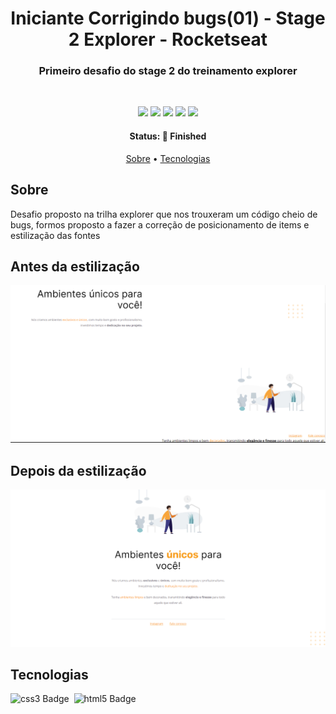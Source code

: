 <h1 align="center">
	Iniciante Corrigindo bugs(01) - Stage 2 Explorer - Rocketseat 
</h1>

<h3 align="center">
	Primeiro desafio do stage 2 do treinamento explorer
</h3>
<br/>
<p align="center">
	<img src="https://img.shields.io/badge/PRs-welcome-brightgreen.svg?style=flat-square"/>
	<img src="https://img.shields.io/github/license/williangomesdev/Explorer-Stage2-CorrigindoBugs-01- ?color=green"/>
	<img src="https://img.shields.io/github/repo-size/williangomesdev/Explorer-Stage2-CorrigindoBugs-01- ?color=green"/>
	<img src="https://img.shields.io/github/last-commit/williangomesdev/Explorer-Stage2-CorrigindoBugs-01- ?color=green"/>
	<img src="https://img.shields.io/github/languages/count/williangomesdev/Explorer-Stage2-CorrigindoBugs-01- ?color=green"/>
</p>

<h4 align="center">
	Status: 🚀 Finished
</h4>

<p align="center">
	<a href="#about">Sobre</a> •
	<a href="#tech-stack">Tecnologias</a> 
</p>

## Sobre

Desafio proposto na trilha explorer que nos trouxeram um código cheio de bugs, formos proposto a fazer a correção de posicionamento de items e estilização das fontes

## Antes da estilização

<img src="./images/gitImages/Desafio01(Antes).PNG"/>

## Depois da estilização
<img src="./images/gitImages/Desafio01(Depois).PNG"/>

## Tecnologias

<img src="https://img.shields.io/badge/Css3-05122A?style=flat&logo=css3" alt="css3 Badge" height="25">&nbsp;
<img src="https://img.shields.io/badge/Html5-05122A?style=flat&logo=html5" alt="html5 Badge" height="25">&nbsp;
